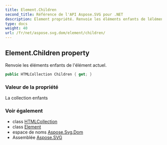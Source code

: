 ```yaml
---
title: Element.Children
second_title: Référence de l'API Aspose.SVG pour .NET
description: Element propriété. Renvoie les éléments enfants de lélément actuel.
type: docs
weight: 40
url: /fr/net/aspose.svg.dom/element/children/
---
```

## Element.Children property

Renvoie les éléments enfants de l'élément actuel.

```csharp
public HTMLCollection Children { get; }
```

### Valeur de la propriété

La collection enfants

### Voir également

* class [HTMLCollection](../../../aspose.svg.collections/htmlcollection/)
* class [Element](../)
* espace de noms [Aspose.Svg.Dom](../../element/)
* Assemblée [Aspose.SVG](../../../)


